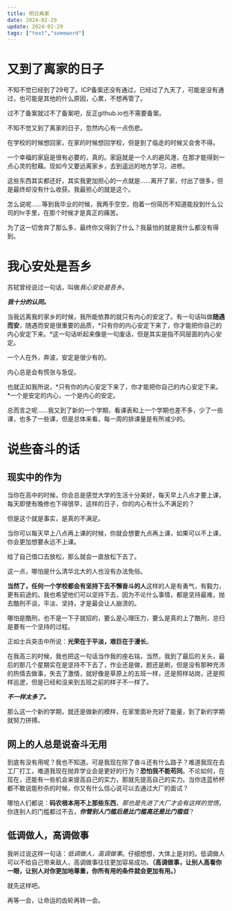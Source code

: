 ```yaml
---
title: 明日离家
date: 2024-02-29
update: 2024-02-29
tags: ["text","someword"]
---
```

# 又到了离家的日子
不知不觉已经到了29号了。ICP备案还没有通过，已经过了九天了，可能是没有通过，也可能是其他的什么原因，心累，不想再管了。  

过不了备案就过不了备案吧，反正github.io也不需要备案。  

不知不觉又到了离家的日子，忽然内心有一点伤悲。  

在学校的时候想回家，在家的时候想回学校，但是到了临走的时候又会舍不得。  

一个幸福的家庭是很有必要的，真的。家庭就是一个人的避风港，在那才能得到一点心灵的慰藉。现如今又要远离家乡，去到遥远的地方学习，进修。  

这些东西其实都还好，其实我更加担心的一点就是……离开了家，付出了很多，但是最终却没有什么收获。我最担心的就是这个。  

怎么说呢……等到我毕业的时候，我两手空空，抱着一份简历不知道能投到什么公司的hr手里，在那个时候才是真正的痛苦。  

为了这一切舍弃了那么多，最终你又得到了什么？我最怕的就是我什么都没有得到。  

# 我心安处是吾乡  
苏轼曾经说过一句话，叫做*我心安处是吾乡*。  

***我十分的认同。***  

当我远离我的家乡的时候，我所能依靠的就只有内心的安定了。有一句话叫做**随遇而安**，随遇而安是很重要的品质，*只有你的内心安定下来了，你才能把你自己的内心安定下来。*这一句话听起来像是一句废话，但是其实是指不同层面的内心安定。  

一个人在外，奔波，安定是很少有的。  

内心总是会有慌张与急促。  

也就正如我所说，*只有你的内心安定下来了，你才能把你自己的内心安定下来。*一个是安定的内心，一个是内心的安定。  

总而言之呢……我又到了新的一个学期，看课表和上一个学期也差不多，少了一些课，也多了一些课，但是总体来看，每一周的排课量是有所减少的。  

# 说些奋斗的话

## 现实中的作为

当你在高中的时候，你会总是感觉大学的生活十分美好，每天早上八点才要上课，每天即使有晚修也下得很早，这样的日子，你的内心有什么不满足的？  

但是这个就是事实，是真的不满足。  

当你可以每天早上八点再上课的时候，你就会想要九点再上课，如果可以不上课，你会更加想要永远不上课。  

给了自己借口去放松，那么就会一直放松下去了。  

这一点，哪怕是什么清华北大的人也没有办法免俗。  

**当然了，任何一个学校都会有坚持下去不懈奋斗的人**这样的人是有勇气，有毅力，更有前途的。我也希望他们可以坚持下去，因为不论什么事情，都是坚持最难，抛去酷刑不谈，平淡、坚持，才是最会让人崩溃的。  

哪怕是酷刑，也不是一下子就招的，要么是心理压力，要么是真的上了酷刑，总归是要有一个坚持的过程。  

正如士兵突击中所说：**光荣在于平淡，艰巨在于漫长**。  

在我高三的时候，我也把这一句话当作我的座右铭，当然，我到了最后的关头，最后的那几个星期实在是坚持不下去了，作业还是做，题还是刷，但是没有那种充沛的热情去做事，失去了激情，就好像是草原上的五班一样，还是照样站岗，还是照样巡逻，但是已经和没来到五班之前的样子不一样了。  

***不一样太多了。***   

那么这一个新的学期，就还是做新的模样，在家里面补充好了能量，到了新的学期就努力拼搏。 

## 网上的人总是说奋斗无用  

到底有没有用呢？我也不知道。可是我现在除了奋斗还有什么路子？难道我现在去工厂打工，难道我现在抛弃学业会是更好的行为？**恐怕我不能苟同**。不论如何，在现在，还能有一些机会来提高自己的实力，那就先提高自己的实力。当你连蓝桥杯都不敢说能秒杀的时候，你又有什么信心说可以去通过大厂的面试？  

哪怕人们都说：**码农根本用不上那些东西**，*那也是先进了大厂才会有这样的觉悟*，你连别人的门槛都过不去，***你管别人门槛后是比门槛高还是比门槛低***？  

## 低调做人，高调做事

我听过说这样一句话：*低调做人，高调做事*。仔细想想，大体上是对的。低调做人可以不给自己带来敌人，高调做事往往更加容易成功。**（高调做事，让别人高看你一眼，让别人对你更加地尊重，你所有用的条件就会更加有用。）**   

就先这样吧。   

再等一会，让命运的齿轮再转一会。  





